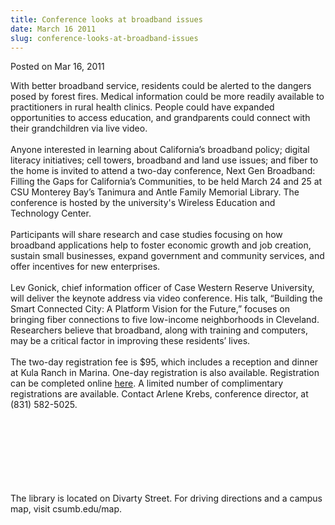 ```yaml
---
title: Conference looks at broadband issues
date: March 16 2011
slug: conference-looks-at-broadband-issues
---
```





<span class="date">Posted on Mar 16, 2011    </span>
<p>With better broadband service, residents could be alerted to the
dangers posed by forest fires. Medical information could be more
readily available to practitioners in rural health clinics. People
could have expanded opportunities to access education, and
grandparents could connect with their grandchildren via live
video.<br>
<br>
Anyone interested in learning about California&#x2019;s broadband policy;
digital literacy initiatives; cell towers, broadband and land use
issues; and fiber to the home is invited to attend a two-day
conference, Next Gen Broadband: Filling the Gaps for California&#x2019;s
Communities, to be held March 24 and 25 at CSU Monterey Bay&#x2019;s
Tanimura and Antle Family Memorial Library. The conference is
hosted by the university&apos;s Wireless Education and Technology
Center.<br>
<br>
Participants will share research and case studies focusing on how
broadband applications help to foster economic growth and job
creation, sustain small businesses, expand government and community
services, and offer incentives for new enterprises.<br>
<br>
Lev Gonick, chief information officer of Case Western Reserve
University, will deliver the keynote address via video conference.
His talk, &#x201C;Building the Smart Connected City: A Platform Vision for
the Future,&#x201D; focuses on bringing fiber connections to five
low-income neighborhoods in Cleveland. Researchers believe that
broadband, along with training and computers, may be a critical
factor in improving these residents&#x2019; lives.<br>
<br>
The two-day registration fee is $95, which includes a reception and
dinner at Kula Ranch in Marina. One-day registration is also
available. Registration can be completed online <a href="http://wetec.csumb.edu" rel="nofollow">here</a>. A limited number
of complimentary registrations are available. Contact Arlene Krebs,
conference director, at (831) 582-5025.</br></br></br></br></br></br></br></br></p>
<p>The library is located on Divarty Street. For driving directions
and a campus map, visit csumb.edu/map.</p>
<p><br>
&#xA0;</br></p>





